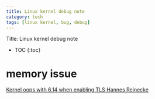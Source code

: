 ```yaml
---
title: Linux kernel debug note
category: tech
tags: [linux kernel, bug, debug]
---
```


Title: Linux kernel debug note

* TOC
{:toc}


# memory issue

[Kernel oops with 6.14 when enabling TLS Hannes Reinecke](https://lore.kernel.org/linux-block/08c29e4b-2f71-4b6d-8046-27e407214d8c@suse.com/)
